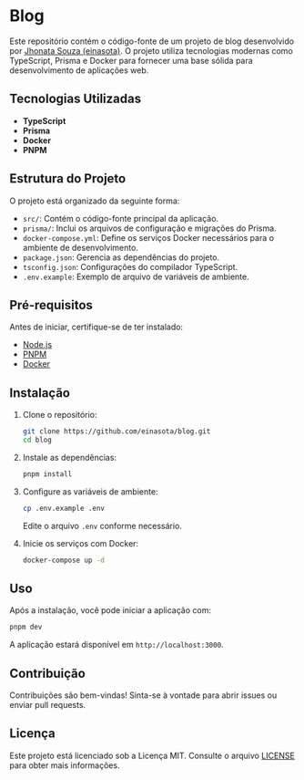 # Blog

Este repositório contém o código-fonte de um projeto de blog desenvolvido por [Jhonata Souza (einasota)](https://github.com/einasota). O projeto utiliza tecnologias modernas como TypeScript, Prisma e Docker para fornecer uma base sólida para desenvolvimento de aplicações web.

## Tecnologias Utilizadas

* **TypeScript**
* **Prisma**
* **Docker**
* **PNPM**

## Estrutura do Projeto

O projeto está organizado da seguinte forma:

* `src/`: Contém o código-fonte principal da aplicação.
* `prisma/`: Inclui os arquivos de configuração e migrações do Prisma.
* `docker-compose.yml`: Define os serviços Docker necessários para o ambiente de desenvolvimento.
* `package.json`: Gerencia as dependências do projeto.
* `tsconfig.json`: Configurações do compilador TypeScript.
* `.env.example`: Exemplo de arquivo de variáveis de ambiente.

## Pré-requisitos

Antes de iniciar, certifique-se de ter instalado:

* [Node.js](https://nodejs.org/)
* [PNPM](https://pnpm.io/)
* [Docker](https://www.docker.com/)

## Instalação

1. Clone o repositório:

   ```bash
   git clone https://github.com/einasota/blog.git
   cd blog
   ```

2. Instale as dependências:

   ```bash
   pnpm install
   ```

3. Configure as variáveis de ambiente:

   ```bash
   cp .env.example .env
   ```

   Edite o arquivo `.env` conforme necessário.

4. Inicie os serviços com Docker:

   ```bash
   docker-compose up -d
   ```

## Uso

Após a instalação, você pode iniciar a aplicação com:

```bash
pnpm dev
```

A aplicação estará disponível em `http://localhost:3000`.

## Contribuição

Contribuições são bem-vindas! Sinta-se à vontade para abrir issues ou enviar pull requests.

## Licença

Este projeto está licenciado sob a Licença MIT. Consulte o arquivo [LICENSE](https://github.com/einasota/blog/blob/main/LICENSE) para obter mais informações.
